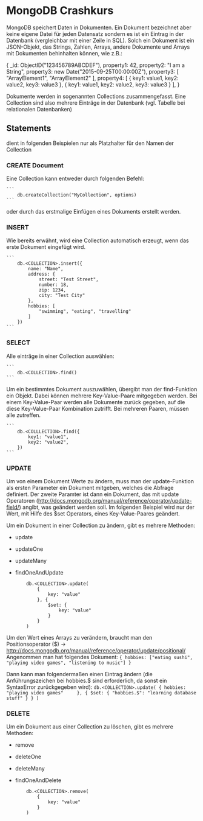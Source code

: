 # MongoDB Crashkurs

MongoDB speichert Daten in Dokumenten. Ein Dokument bezeichnet aber keine eigene Datei für jeden Datensatz sondern es ist ein Eintrag in der Datenbank (vergleichbar mit einer Zeile in SQL). Solch ein Dokument ist ein JSON-Objekt, das Strings, Zahlen, Arrays, andere Dokumente und Arrays mit Dokumenten behinhalten können, wie z.B.:

{
    _id: ObjectID("123456789ABCDEF"),
    property1: 42,
    property2: "I am a String",
    property3: new Date("2015-09-25T00:00:00Z"),
    property3: [
        "ArrayElement1", "ArrayElement2"
    ],
    property4: [
        {
            key1: value1,
            key2: value2,
            key3: value3
        },
        {
            key1: value1,
            key2: value2,
            key3: value3
        }
    ],
}

Dokumente werden in sogenannten Collections zusammengefasst. Eine Collection sind also mehrere Einträge in der Datenbank (vgl. Tabelle bei relationalen Datenbanken)

## Statements

<COLLECTION> dient in folgenden Beispielen nur als Platzhalter für den Namen der Collection

### CREATE Document

Eine Collection kann entweder durch folgenden Befehl:

    ```
        db.createCollection("MyCollection", options)
    ```

oder durch das erstmalige Einfügen eines Dokuments erstellt werden.

### INSERT

Wie bereits erwähnt, wird eine Collection automatisch erzeugt, wenn das erste Dokument eingefügt wird.

    ```
        db.<COLLECTION>.insert({ 
            name: "Name",
            address: {
                street: "Test Street",
                number: 18,
                zip: 1234,
                city: "Test City"
            },
            hobbies: [
                "swimming", "eating", "travelling"
            ]
        })
    ```

### SELECT

Alle einträge in einer Collection auswählen:

    ```
        db.<COLLECTION>.find()
    ```

Um ein bestimmtes Dokument auszuwählen, übergibt man der find-Funktion ein Objekt. Dabei können mehrere Key-Value-Paare mitgegeben werden. Bei einem Key-Value-Paar werden alle Dokumente zurück gegeben, auf die diese Key-Value-Paar Kombination zutrifft. Bei mehreren Paaren, müssen alle zutreffen.

    ```
        db.<COLLLECTION>.find({
            key1: "value1",
            key2: "value2",
        })
    ```

### UPDATE

Um von einem Dokument Werte zu ändern, muss man der update-Funktion als ersten Parameter ein Dokument mitgeben, welches die Abfrage definiert.
Der zweite Paramter ist dann ein Dokument, das mit update Operatoren (http://docs.mongodb.org/manual/reference/operator/update-field/) angibt, was geändert werden soll.
Im folgenden Beispiel wird nur der Wert, mit Hilfe des $set Operators, eines Key-Value-Paares geändert.

Um ein Dokument in einer Collection zu ändern, gibt es mehrere Methoden:
- update
- updateOne
- updateMany
- findOneAndUpdate

    ```
        db.<COLLECTION>.update(
            {
                key: "value"
            }, {
                $set: {
                    key: "value"
                }
            }
        )
    ```

Um den Wert eines Arrays zu verändern, braucht man den Positionsoperator ($) -> http://docs.mongodb.org/manual/reference/operator/update/positional/
Angenommen man hat folgendes Dokument:
    ```
        {
            hobbies: ["eating sushi", "playing video games", "listening to music"]
        }
    ```

Dann kann man folgendermaßen einen Eintrag ändern (die Anführungszeichen bei hobbies.$ sind erforderlich, da sonst ein SyntaxError zurückgegeben wird):
    ```
        db.<COLLECTION>.update(
            {
                hobbies: "playing video games"    
            }, {
                $set: {
                    "hobbies.$": "learning database stuff"
                }
            }
        )
    ```

### DELETE

Um ein Dokument aus einer Collection zu löschen, gibt es mehrere Methoden:
- remove
- deleteOne
- deleteMany
- findOneAndDelete

    ```
        db.<COLLECTION>.remove(
            {
                key: "value"
            }
        )
    ```

